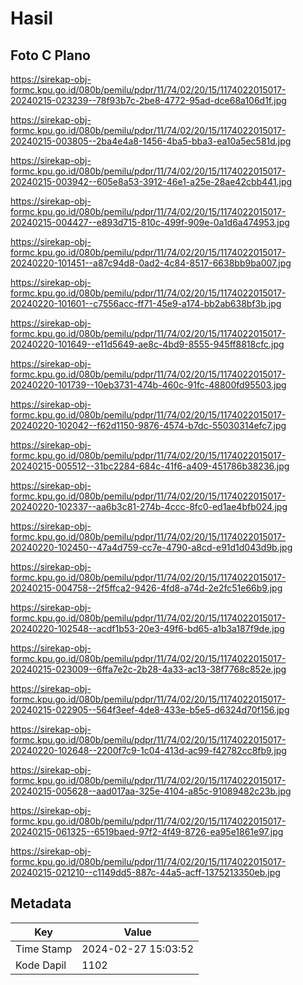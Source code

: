 # Hasil

## Foto C Plano

https://sirekap-obj-formc.kpu.go.id/080b/pemilu/pdpr/11/74/02/20/15/1174022015017-20240215-023239--78f93b7c-2be8-4772-95ad-dce68a106d1f.jpg

https://sirekap-obj-formc.kpu.go.id/080b/pemilu/pdpr/11/74/02/20/15/1174022015017-20240215-003805--2ba4e4a8-1456-4ba5-bba3-ea10a5ec581d.jpg

https://sirekap-obj-formc.kpu.go.id/080b/pemilu/pdpr/11/74/02/20/15/1174022015017-20240215-003942--605e8a53-3912-46e1-a25e-28ae42cbb441.jpg

https://sirekap-obj-formc.kpu.go.id/080b/pemilu/pdpr/11/74/02/20/15/1174022015017-20240215-004427--e893d715-810c-499f-909e-0a1d6a474953.jpg

https://sirekap-obj-formc.kpu.go.id/080b/pemilu/pdpr/11/74/02/20/15/1174022015017-20240220-101451--a87c94d8-0ad2-4c84-8517-6638bb9ba007.jpg

https://sirekap-obj-formc.kpu.go.id/080b/pemilu/pdpr/11/74/02/20/15/1174022015017-20240220-101601--c7556acc-ff71-45e9-a174-bb2ab638bf3b.jpg

https://sirekap-obj-formc.kpu.go.id/080b/pemilu/pdpr/11/74/02/20/15/1174022015017-20240220-101649--e11d5649-ae8c-4bd9-8555-945ff8818cfc.jpg

https://sirekap-obj-formc.kpu.go.id/080b/pemilu/pdpr/11/74/02/20/15/1174022015017-20240220-101739--10eb3731-474b-460c-91fc-48800fd95503.jpg

https://sirekap-obj-formc.kpu.go.id/080b/pemilu/pdpr/11/74/02/20/15/1174022015017-20240220-102042--f62d1150-9876-4574-b7dc-55030314efc7.jpg

https://sirekap-obj-formc.kpu.go.id/080b/pemilu/pdpr/11/74/02/20/15/1174022015017-20240215-005512--31bc2284-684c-41f6-a409-451786b38236.jpg

https://sirekap-obj-formc.kpu.go.id/080b/pemilu/pdpr/11/74/02/20/15/1174022015017-20240220-102337--aa6b3c81-274b-4ccc-8fc0-ed1ae4bfb024.jpg

https://sirekap-obj-formc.kpu.go.id/080b/pemilu/pdpr/11/74/02/20/15/1174022015017-20240220-102450--47a4d759-cc7e-4790-a8cd-e91d1d043d9b.jpg

https://sirekap-obj-formc.kpu.go.id/080b/pemilu/pdpr/11/74/02/20/15/1174022015017-20240215-004758--2f5ffca2-9426-4fd8-a74d-2e2fc51e66b9.jpg

https://sirekap-obj-formc.kpu.go.id/080b/pemilu/pdpr/11/74/02/20/15/1174022015017-20240220-102548--acdf1b53-20e3-49f6-bd65-a1b3a187f9de.jpg

https://sirekap-obj-formc.kpu.go.id/080b/pemilu/pdpr/11/74/02/20/15/1174022015017-20240215-023009--6ffa7e2c-2b28-4a33-ac13-38f7768c852e.jpg

https://sirekap-obj-formc.kpu.go.id/080b/pemilu/pdpr/11/74/02/20/15/1174022015017-20240215-022905--564f3eef-4de8-433e-b5e5-d6324d70f156.jpg

https://sirekap-obj-formc.kpu.go.id/080b/pemilu/pdpr/11/74/02/20/15/1174022015017-20240220-102648--2200f7c9-1c04-413d-ac99-f42782cc8fb9.jpg

https://sirekap-obj-formc.kpu.go.id/080b/pemilu/pdpr/11/74/02/20/15/1174022015017-20240215-005628--aad017aa-325e-4104-a85c-91089482c23b.jpg

https://sirekap-obj-formc.kpu.go.id/080b/pemilu/pdpr/11/74/02/20/15/1174022015017-20240215-061325--6519baed-97f2-4f49-8726-ea95e1861e97.jpg

https://sirekap-obj-formc.kpu.go.id/080b/pemilu/pdpr/11/74/02/20/15/1174022015017-20240215-021210--c1149dd5-887c-44a5-acff-1375213350eb.jpg


## Metadata

| Key        | Value               |
| ---------- | ------------------- |
| Time Stamp | 2024-02-27 15:03:52 |
| Kode Dapil | 1102                |



